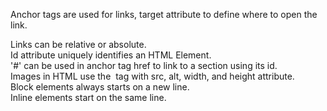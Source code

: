 Anchor tags are used for links, target attribute to define where to open the link.  

Links can be relative or absolute.  
Id attribute uniquely identifies an HTML Element.  
'#' can be used in anchor tag href to link to a section using its id.  
Images in HTML use the <img> tag with src, alt, width, and height attribute.  
Block elements always starts on a new line.  
Inline elements start on the same line.  
